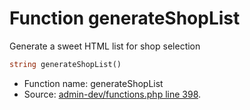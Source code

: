 Function generateShopList
===========================

Generate a sweet HTML list for shop selection



```php
string generateShopList()
```

* Function name: generateShopList
* Source: [admin-dev/functions.php line 398](https://github.com/PrestaShop/PrestaShop/blob/1.5.0.1/admin-dev/functions.php#L398).

